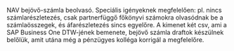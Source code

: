 NAV bejövő-számla beolvasó.
Speciális igényeknek megfelelően: pl. nincs számlarészletezés, csak partnerfüggő főkönyvi számokra olvasódnak be a számlaösszegek, és áfarészletezés sincs egyelőre.
A kimenet két csv, ami a SAP Business One DTW-jének bemenete, bejövő számla draftok készülnek belőlük, amit utána még a pénzügyes kolléga korrigál a megfelelőre.

